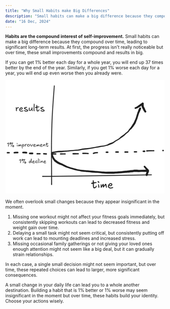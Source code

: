 ```yaml
---
title: "Why Small Habits make Big Differences"
description: "Small habits can make a big difference because they compound over time, leading to significant long-term results. At first, the progress isn't really noticeable but over time, these small improvements compound and results in big."
date: "16 Dec, 2024"
---
```

**Habits are the compound interest of self-improvement.** Small habits can make a big difference because they compound over time, leading to significant long-term results. At first, the progress isn't really noticeable but over time, these small improvements compound and results in big.

If you can get 1% better each day for a whole year, you will end up 37 times better by the end of the year. Similarly, if you get 1% worse each day for a year, you will end up even worse then you already were.

![1% better each day](image.png)

We often overlook small changes because they appear insignificant in the moment. 
1. Missing one workout might not affect your fitness goals immediately, but consistently skipping workouts can lead to decreased fitness and weight gain over time.
2. Delaying a small task might not seem critical, but consistently putting off work can lead to mounting deadlines and increased stress.
3. Missing occasional family gatherings or not giving your loved ones enough attention might not seem like a big deal, but it can gradually strain relationships.

In each case, a single small decision might not seem important, but over time, these repeated choices can lead to larger, more significant consequences.

A small change in your daily life can lead you to a whole another destination. Building a habit that is 1% better or 1% worse may seem insignificant in the moment but over time, these habits build your identity. Choose your actions wisely. 